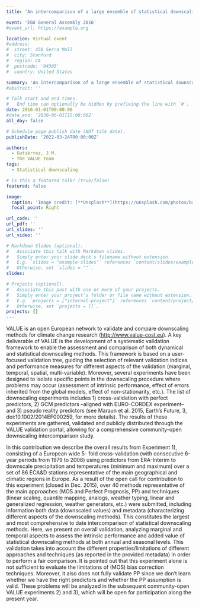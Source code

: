 ```yaml
---
title: 'An intercomparison of a large ensemble of statistical downscaling methods for Europe: Overall results from the VALUE perfect predictor cross-validation experiment'

event: 'EGU General Assembly 2016'
#event_url: https://example.org

location: Virtual event
#address:
#  street: 450 Serra Mall
#  city: Stanford
#  region: CA
#  postcode: '94305'
#  country: United States

summary: 'An intercomparison of a large ensemble of statistical downscaling methods for Europe: Overall results from the VALUE perfect predictor cross-validation experiment'
#abstract: ''

# Talk start and end times.
#   End time can optionally be hidden by prefixing the line with `#`.
date: 2016-01-01T00:00:00
#date_end: '2030-06-01T15:00:00Z'
all_day: false

# Schedule page publish date (NOT talk date).
publishDate: '2022-03-24T00:00:00Z'

authors: 
  - Gutiérrez, J.M.
  - the VALUE team
tags: 
  - Statistical downscaling

# Is this a featured talk? (true/false)
featured: false

image:
  caption: 'Image credit: [**Unsplash**](https://unsplash.com/photos/bzdhc5b3Bxs)'
  focal_point: Right

url_code: ''
url_pdf: ''
url_slides: ''
url_video: ''

# Markdown Slides (optional).
#   Associate this talk with Markdown slides.
#   Simply enter your slide deck's filename without extension.
#   E.g. `slides = "example-slides"` references `content/slides/example-slides.md`.
#   Otherwise, set `slides = ""`.
slides:

# Projects (optional).
#   Associate this post with one or more of your projects.
#   Simply enter your project's folder or file name without extension.
#   E.g. `projects = ["internal-project"]` references `content/project/deep-learning/index.md`.
#   Otherwise, set `projects = []`.
projects: []
---
```


<p>VALUE is an open European network to validate and compare downscaling methods for climate change research (<a href="http://www.value-cost.eu" title="http://www.value-cost.eu">http://www.value-cost.eu</a>). A key deliverable of VALUE is the development of a systematic validation framework to enable the assessment and comparison of both dynamical and statistical downscaling methods. This framework is based on a user-focused validation tree, guiding the selection of relevant validation indices and performance measures for different aspects of the validation (marginal, temporal, spatial, multi-variable). Moreover, several experiments have been designed to isolate specific points in the downscaling procedure where problems may occur (assessment of intrinsic performance, effect of errors inherited from the global models, effect of non-stationarity, etc.). The list of downscaling experiments includes 1) cross-validation with perfect predictors, 2) GCM predictors –aligned with EURO-CORDEX experiment– and 3) pseudo reality predictors (see Maraun et al. 2015, Earth’s Future, 3, doi:10.1002/2014EF000259, for more details). The results of these experiments are gathered, validated and publicly distributed through the VALUE validation portal, allowing for a comprehensive community-open downscaling intercomparison study.</p>
<p>In this contribution we describe the overall results from Experiment 1), consisting of a European wide 5- fold cross-validation (with consecutive 6-year periods from 1979 to 2008) using predictors from ERA-Interim to downscale precipitation and temperatures (minimum and maximum) over a set of 86 ECA&amp;D stations representative of the main geographical and climatic regions in Europe. As a result of the open call for contribution to this experiment (closed in Dec. 2015), over 40 methods representative of the main approaches (MOS and Perfect Prognosis, PP) and techniques (linear scaling, quantile mapping, analogs, weather typing, linear and generalized regression, weather generators, etc.) were submitted, including information both data (downscaled values) and metadata (characterizing different aspects of the downscaling methods). This constitutes the largest and most comprehensive to date intercomparison of statistical downscaling methods. Here, we present an overall validation, analyzing marginal and temporal aspects to assess the intrinsic performance and added value of statistical downscaling methods at both annual and seasonal levels. This validation takes into account the different properties/limitations of different approaches and techniques (as reported in the provided metadata) in order to perform a fair comparison. It is pointed out that this experiment alone is not sufficient to evaluate the limitations of (MOS) bias correction techniques. Moreover, it also does not fully validate PP since we don’t learn whether we have the right predictors and whether the PP assumption is valid. These problems will be analyzed in the subsequent community-open VALUE experiments 2) and 3), which will be open for participation along the present year.</p>
